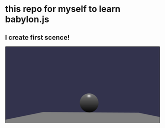 # this repo for myself to learn babylon.js

## I create first scence!
![a ball in the scence](imgs/1st-babylon.png)